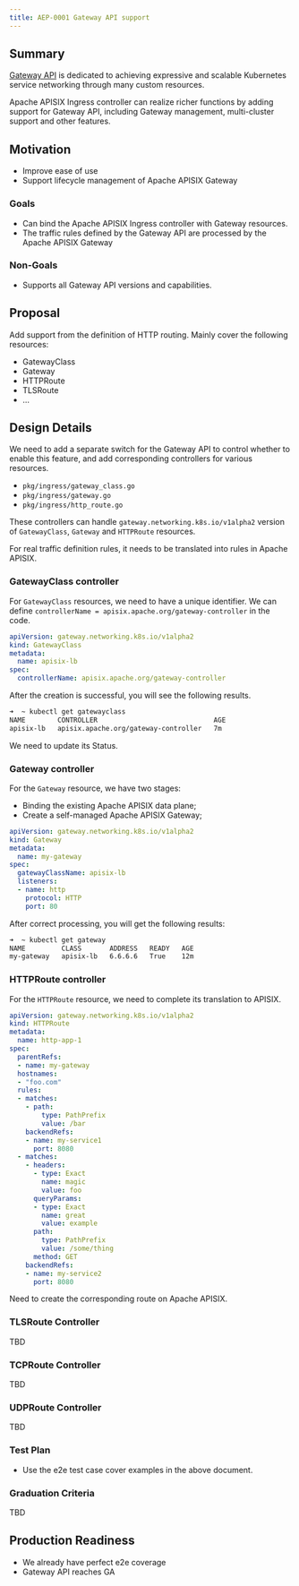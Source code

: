 ```yaml
---
title: AEP-0001 Gateway API support
---
```


<!--
#
# Licensed to the Apache Software Foundation (ASF) under one or more
# contributor license agreements.  See the NOTICE file distributed with
# this work for additional information regarding copyright ownership.
# The ASF licenses this file to You under the Apache License, Version 2.0
# (the "License"); you may not use this file except in compliance with
# the License.  You may obtain a copy of the License at
#
#     http://www.apache.org/licenses/LICENSE-2.0
#
# Unless required by applicable law or agreed to in writing, software
# distributed under the License is distributed on an "AS IS" BASIS,
# WITHOUT WARRANTIES OR CONDITIONS OF ANY KIND, either express or implied.
# See the License for the specific language governing permissions and
# limitations under the License.
#
-->

## Summary

[Gateway API](https://github.com/kubernetes-sigs/gateway-api) is dedicated to achieving expressive and scalable Kubernetes service networking through many custom resources.

Apache APISIX Ingress controller can realize richer functions by adding support for Gateway API, including Gateway management, multi-cluster support and other features.

## Motivation

* Improve ease of use
* Support lifecycle management of Apache APISIX Gateway

### Goals

* Can bind the Apache APISIX Ingress controller with Gateway resources.
* The traffic rules defined by the Gateway API are processed by the Apache APISIX Gateway

### Non-Goals

* Supports all Gateway API versions and capabilities.

## Proposal

Add support from the definition of HTTP routing. Mainly cover the following resources:

* GatewayClass
* Gateway
* HTTPRoute
* TLSRoute
* ...

## Design Details

We need to add a separate switch for the Gateway API to control whether to enable this feature, and add corresponding controllers for various resources.

* `pkg/ingress/gateway_class.go`
* `pkg/ingress/gateway.go`
* `pkg/ingress/http_route.go`

These controllers can handle `gateway.networking.k8s.io/v1alpha2` version of `GatewayClass`, `Gateway` and `HTTPRoute` resources.

For real traffic definition rules, it needs to be translated into rules in Apache APISIX.

### GatewayClass controller

For `GatewayClass` resources, we need to have a unique identifier. We can define `controllerName = apisix.apache.org/gateway-controller` in the code.

```yaml
apiVersion: gateway.networking.k8s.io/v1alpha2
kind: GatewayClass
metadata:
  name: apisix-lb
spec:
  controllerName: apisix.apache.org/gateway-controller
```

After the creation is successful, you will see the following results.

```bash
➜  ~ kubectl get gatewayclass
NAME        CONTROLLER                             AGE
apisix-lb   apisix.apache.org/gateway-controller   7m
```

We need to update its Status.

### Gateway controller

For the `Gateway` resource, we have two stages:

* Binding the existing Apache APISIX data plane;
* Create a self-managed Apache APISIX Gateway;

```yaml
apiVersion: gateway.networking.k8s.io/v1alpha2
kind: Gateway
metadata:
  name: my-gateway
spec:
  gatewayClassName: apisix-lb
  listeners:
  - name: http
    protocol: HTTP
    port: 80
```

After correct processing, you will get the following results:

```bash
➜  ~ kubectl get gateway                
NAME         CLASS       ADDRESS   READY   AGE
my-gateway   apisix-lb   6.6.6.6   True    12m
```

### HTTPRoute controller

For the `HTTPRoute` resource, we need to complete its translation to APISIX.

```yaml
apiVersion: gateway.networking.k8s.io/v1alpha2
kind: HTTPRoute
metadata:
  name: http-app-1
spec:
  parentRefs:
  - name: my-gateway
  hostnames:
  - "foo.com"
  rules:
  - matches:
    - path:
        type: PathPrefix
        value: /bar
    backendRefs:
    - name: my-service1
      port: 8080
  - matches:
    - headers:
      - type: Exact
        name: magic
        value: foo
      queryParams:
      - type: Exact
        name: great
        value: example
      path:
        type: PathPrefix
        value: /some/thing
      method: GET
    backendRefs:
    - name: my-service2
      port: 8080
```

Need to create the corresponding route on Apache APISIX.

### TLSRoute Controller

TBD

### TCPRoute Controller

TBD

### UDPRoute Controller

TBD

### Test Plan

* Use the e2e test case cover examples in the above document.

### Graduation Criteria

TBD

## Production Readiness

* We already have perfect e2e coverage
* Gateway API reaches GA
